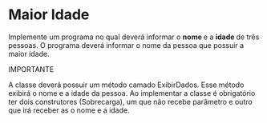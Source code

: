 <h1>Maior Idade</h1>

<p> Implemente um programa no qual deverá informar o <strong> nome </strong> e a <strong> idade </strong> de três pessoas.
O programa deverá informar o nome da pessoa que possuir a maior idade.

IMPORTANTE

A classe deverá possuir um método camado ExibirDados. Esse método exibirá o nome e 
a idade da pessoa.
Ao implementar a classe é obrigatório ter dois construtores (Sobrecarga),
um que não recebe parâmetro e outro que irá receber as o nome e a idade. </p>